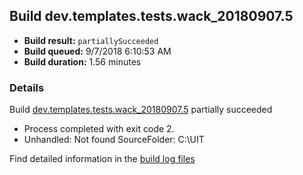 ## Build dev.templates.tests.wack_20180907.5
- **Build result:** `partiallySucceeded`
- **Build queued:** 9/7/2018 6:10:53 AM
- **Build duration:** 1.56 minutes
### Details
Build [dev.templates.tests.wack_20180907.5](https://winappstudio.visualstudio.com/web/build.aspx?pcguid=a4ef43be-68ce-4195-a619-079b4d9834c2&builduri=vstfs%3a%2f%2f%2fBuild%2fBuild%2f26227) partially succeeded

+ Process completed with exit code 2.
+ Unhandled: Not found SourceFolder: C:\UIT

Find detailed information in the [build log files](https://uwpctdiags.blob.core.windows.net/buildlogs/dev.templates.tests.wack_20180907.5_logs.zip)
